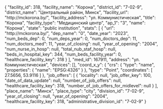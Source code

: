 {
    "facility_id": 318,
    "facility_name": "Корона",
    "district_id": "7-02-9",
    "district_name": "Центральный район, Минск",
    "facility_url": "http:\/\/mckorona.by\/",
    "facility_address": "ул. Коммунистическая",
    "title": "Корона",
    "facility_type": "Медицинский центр",
    "ap_1": "3",
    "name": "Корона",
    "state": "public institution",
    "stats": [
        {
            "url": "http:\/\/mckorona.by\/",
            "dep_name": "0",
            "date_year": "2023",
            "num_beds_dep": 0,
            "num_deps_year": 0,
            "num_doctors_dep": 11,
            "num_doctors_med": 11,
            "year_of_closing": null,
            "year_of_opening": "2004",
            "num_nurse_in_hosp": null,
            "total_nub_staf_hosp": null,
            "beds_in_hospital_key": 344,
            "num_beds_facility_year": 0,
            "healthcare_facility_key": 318
        }
    ],
    "med_id": 167911,
    "address": "ул. Коммунистическая",
    "devices": [],
    "coord_x_y": {
        "crs": {
            "type": "name",
            "properties": {
                "name": "EPSG:4326"
            }
        },
        "type": "Point",
        "coordinates": [
            27.5656,
            53.9116
        ]
    },
    "job_offers": [
        {
            "locality": null,
            "job_offer_key": 100,
            "date_of_data_update": null,
            "number_of_job_offers": null,
            "healthcare_facility_key": 318,
            "number_of_job_offers_for_midlevel": null
        }
    ],
    "place_name": "Минск",
    "place_type": "city",
    "division_id": "7-02-9",
    "year_of_closing": null,
    "year_of_opening": "2004",
    "healthcare_facility_key": 318,
    "administrative_division_id": "7-02-9"
}